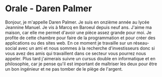 # Orale - Daren Palmer

Bonjour, je m'appelle Daren Palmer. Je suis en onzième année au lycée Jeannine Manuel. Je vis à Marcq en Baroeul depuis neuf ans. J'aime ma maison, car elle me permet d'avoir une pièce assez grande pour moi. Je profite de cette chambre pour faire de la programmation et pour créer des applications ou des sites web. En ce moment je travaille sur un réseau-social avec un ami et nous sommes à la recherche d'investisseurs donc si vous avez des amis qui travaillent dans ce secteur vous pourrez nous appeler. Plus tard j'aimerais suivre un cursus double en informatique et en philosophie, car je pense qu'il est important de maîtriser les deux pour être un bon ingénieur et ne pas tomber de le piège de l'argent. 
<!--stackedit_data:
eyJoaXN0b3J5IjpbNjI5ODEwMTgwLDE3OTIyMjE3MTAsLTE0OD
c1ODM5ODcsMTU3NzAzMjI1MywtMTY1MzM0NTc4MywtODY4NjY3
NTQzLC0yMTE2NDIxNTc2XX0=
-->